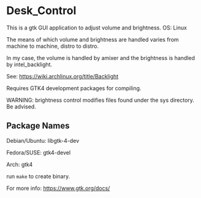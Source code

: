 # Desk_Control
This is a gtk GUI application to adjust volume and brightness. OS: Linux

The means of which volume and brightness are handled varies from machine to machine, distro to distro.

In my case, the volume is handled by amixer and the brightness is handled by intel_backlight.

See: https://wiki.archlinux.org/title/Backlight

Requires GTK4 development packages for compiling.

WARNING: brightness control modifies files found under the sys directory. Be advised.

Package Names
------------------------
Debian/Ubuntu: libgtk-4-dev

Fedora/SUSE: gtk4-devel

Arch: gtk4

run `make` to create binary.

For more info: https://www.gtk.org/docs/
